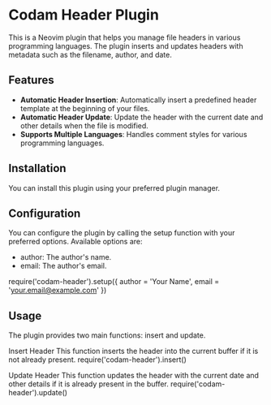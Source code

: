 # Codam Header Plugin

This is a Neovim plugin that helps you manage file headers in various programming languages. The plugin inserts and updates headers with metadata such as the filename, author, and date.

## Features

- **Automatic Header Insertion**: Automatically insert a predefined header template at the beginning of your files.
- **Automatic Header Update**: Update the header with the current date and other details when the file is modified.
- **Supports Multiple Languages**: Handles comment styles for various programming languages.

## Installation

You can install this plugin using your preferred plugin manager.

## Configuration

You can configure the plugin by calling the setup function with your preferred options. Available options are:

- author: The author's name.
- email: The author's email.

require('codam-header').setup({
  author = 'Your Name',
  email = 'your.email@example.com'
})

## Usage
The plugin provides two main functions: insert and update.

Insert Header
This function inserts the header into the current buffer if it is not already present.
require('codam-header').insert()

Update Header
This function updates the header with the current date and other details if it is already present in the buffer.
require('codam-header').update()
